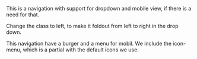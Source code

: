 This is a navigation with support for dropdown and mobile view, if there is a need for that. 

Change the class to left, to make it foldout from left to right in the drop down.

This navigation have a burger and a menu for mobil. 
We include the icon-menu, which is a partial with the default icons we use. 